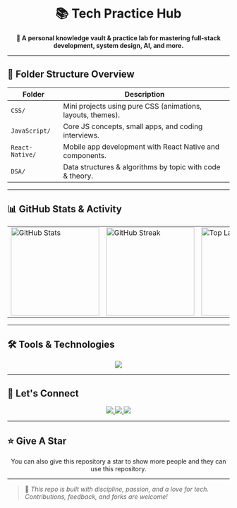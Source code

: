 <!-- HEADER SECTION -->
<h1 align="center">📚 Tech Practice Hub</h1>

<p align="center">
  <b>🚀 A personal knowledge vault & practice lab for mastering full-stack development, system design, AI, and more.</b>
</p>

---

## 📂 Folder Structure Overview

| Folder           | Description                                                    |
|------------------|----------------------------------------------------------------|
| `CSS/`           | Mini projects using pure CSS (animations, layouts, themes).   |
| `JavaScript/`    | Core JS concepts, small apps, and coding interviews.          |
| `React-Native/`  | Mobile app development with React Native and components.      |
| `DSA/`           | Data structures & algorithms by topic with code & theory.     |

---

## 📊 GitHub Stats & Activity

<table>
  <tr>
    <td>
      <img src="https://github-readme-stats.vercel.app/api?username=keeplay20&show_icons=true&theme=radical" alt="GitHub Stats" height="200"/>
    </td>
    <td>
      <img src="https://github-readme-streak-stats.herokuapp.com?user=keeplay20&theme=radical" alt="GitHub Streak" height="200"/>
    </td>
    <td>
      <img src="https://github-readme-stats.vercel.app/api/top-langs/?username=keeplay20&layout=compact&theme=radical" alt="Top Languages" height="200"/>
    </td>
  </tr>
</table>

---

## 🛠️ Tools & Technologies

<p align="center">
  <img src="https://skillicons.dev/icons?i=html,css,js,ts,react,nextjs,nodejs,graphql,aws,git,github,figma,vscode&theme=dark" />
</p>

---

## 🤝 Let's Connect

<p align="center">
  <a href="https://www.linkedin.com/in/mandar-vyas/" target="_blank">
    <img src="https://img.shields.io/badge/LinkedIn-blue?style=for-the-badge&logo=linkedin" />
  </a>
  <a href="mailto:mandar.vyas20@gmail.com">
    <img src="https://img.shields.io/badge/Gmail-red?style=for-the-badge&logo=gmail&logoColor=white" />
  </a>
  <a href="https://keeplay20.github.io/tech-practice-hub/">
    <img src="https://img.shields.io/badge/Portfolio-grey?style=for-the-badge&logo=firefox-browser&logoColor=white" />
  </a>
</p>

---

## ⭐ Give A Star

<p align="center"> You can also give this repository a star to show more people and they can use this repository. </p>

---

> 🧠 *This repo is built with discipline, passion, and a love for tech. Contributions, feedback, and forks are welcome!*

